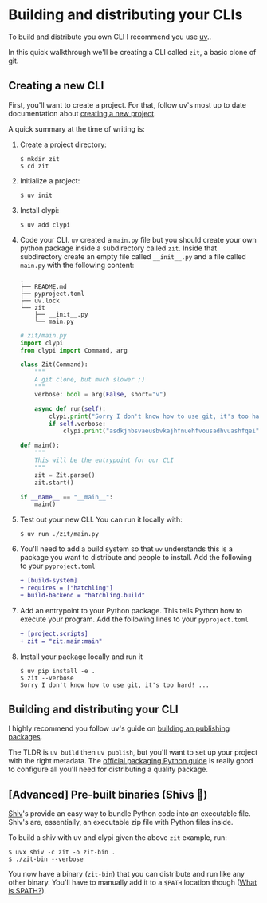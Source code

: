 # Building and distributing your CLIs

To build and distribute you own CLI I recommend you use [uv](https://docs.astral.sh/uv/)..

In this quick walkthrough we'll be creating a CLI called `zit`, a basic clone of git.


## Creating a new CLI

First, you'll want to create a project. For that, follow uv's most up to date documentation
about [creating a new project](https://docs.astral.sh/uv/guides/projects/#project-structure).

A quick summary at the time of writing is:

1. Create a project directory:

    ```
    $ mkdir zit
    $ cd zit
    ```

2. Initialize a project:

    ```
    $ uv init
    ```
3. Install clypi:

    ```
    $ uv add clypi
    ```

4. Code your CLI. `uv` created a `main.py` file but you should create your own python package inside a subdirectory called `zit`. Inside that subdirectory create an empty file called `__init__.py` and a file called `main.py` with the following content:

    ```
    .
    ├── README.md
    ├── pyproject.toml
    ├── uv.lock
    └── zit
        ├── __init__.py
        └── main.py
    ```

    ```python
    # zit/main.py
    import clypi
    from clypi import Command, arg

    class Zit(Command):
        """
        A git clone, but much slower ;)
        """
        verbose: bool = arg(False, short="v")

        async def run(self):
            clypi.print("Sorry I don't know how to use git, it's too hard!", fg="yellow")
            if self.verbose:
                clypi.print("asdkjnbsvaeusbvkajhfnuehfvousadhvuashfqei" * 100)

    def main():
        """
        This will be the entrypoint for our CLI
        """
        zit = Zit.parse()
        zit.start()

    if __name__ == "__main__":
        main()
    ```

5. Test out your new CLI. You can run it locally with:

    ```
    $ uv run ./zit/main.py
    ```

6. You'll need to add a build system so that `uv` understands this is a package you want to distribute and people to install. Add the following to your `pyproject.toml`

    ```diff
    + [build-system]
    + requires = ["hatchling"]
    + build-backend = "hatchling.build"
    ```

7. Add an entrypoint to your Python package. This tells Python how to execute your program. Add the following lines to your `pyproject.toml`

    ```diff
    + [project.scripts]
    + zit = "zit.main:main"
    ```

8. Install your package locally and run it

   ```
   $ uv pip install -e .
   $ zit --verbose
   Sorry I don't know how to use git, it's too hard! ...
   ```

## Building and distributing your CLI

I highly recommend you follow uv's guide on [building an publishing packages](https://docs.astral.sh/uv/guides/package/#publishing-your-package).

The TLDR is `uv build` then `uv publish`, but you'll want to set up your project with the right metadata. The [official packaging Python guide](https://packaging.python.org/en/latest/tutorials/packaging-projects/) is really good to configure all you'll need for distributing a quality package.


## [Advanced] Pre-built binaries (Shivs 🔪)

[Shiv](https://shiv.readthedocs.io/en/latest/)'s provide an easy way to bundle Python code into an executable file. Shiv's are, essentially, an executable zip file with Python files inside.

To build a shiv with uv and clypi given the above `zit` example, run:

```
$ uvx shiv -c zit -o zit-bin .
$ ./zit-bin --verbose
```

You now have a binary (`zit-bin`) that you can distribute and run like any other binary. You'll have to manually add it to a `$PATH` location though ([What is $PATH?](https://askubuntu.com/a/551993)).
